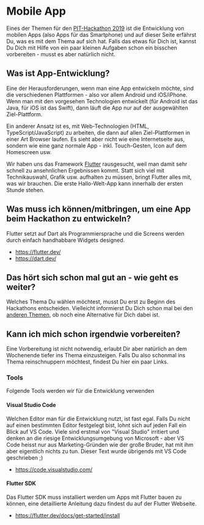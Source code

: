 # Mobile App
Eines der Themen für den [PIT-Hackathon 2019](https://github.com/PIT-Hackathon/2019-Infos) ist die Entwicklung von mobilen Apps (also Apps für das Smartphone) und auf dieser Seite erfährst Du, was es mit dem Thema auf sich hat. Falls das etwas für Dich ist, kannst Du Dich mit Hilfe von ein paar kleinen Aufgaben schon ein bisschen vorbereiten - musst es aber natürlich nicht.

## Was ist App-Entwicklung?
Eine der Herausforderungen, wenn man eine App entwickeln möchte, sind die verschiedenen Plattformen - also vor allem Android und iOS/iPhone. Wenn man mit den vorgesehen Technologien entwickelt (für Android ist das Java, für iOS ist das Swift), dann läuft die App nur auf der ausgewählten Ziel-Plattform.

Ein anderer Ansatz ist es, mit Web-Technologien (HTML, TypeScript/JavaScript) zu arbeiten, die dann auf allen Ziel-Plattformen in einer Art Browser laufen. Es sieht aber nicht wie eine Internetseite aus, sondern wie eine ganz normale App - inkl. Touch-Gesten, Icon auf dem Homescreen usw.

Wir haben uns das Framework [Flutter](https://flutter.dev/) rausgesucht, weil man damit sehr schnell zu ansehnlichen Ergebnissen kommt. Statt sich viel mit Technikauswahl, Grafik usw. aufhalten zu müssen, bringt Flutter alles mit, was wir brauchen. Die erste Hallo-Welt-App kann innerhalb der ersten Stunde stehen.

## Was muss ich können/mitbringen, um eine App beim Hackathon zu entwickeln?
Flutter setzt auf Dart als Programmiersprache und die Screens werden durch einfach handhabbare Widgets designed. 

- https://flutter.dev/
- https://dart.dev/


## Das hört sich schon mal gut an - wie geht es weiter?
Welches Thema Du wählen möchtest, musst Du erst zu Beginn des Hackathons entscheiden. Vielleicht informierst Du Dich schon mal bei den [anderen Themen](https://github.com/PIT-Hackathon/2019-Infos), ob noch eine Alternative für Dich dabei ist.

## Kann ich mich schon irgendwie vorbereiten?
Eine Vorbereitung ist nicht notwendig, erlaubt Dir aber natürlich an dem Wochenende tiefer ins Thema einzusteigen. Falls Du also schonmal ins Thema reinschnuppern möchtest, findest Du hier ein paar Links.

### Tools
Folgende Tools werden wir für die Entwicklung verwenden

#### Visual Studio Code
Welchen Editor man für die Entwicklung nutzt, ist fast egal. Falls Du nicht auf einen bestimmten Editor festgelegt bist, lohnt sich auf jeden Fall ein Blick auf VS Code. Viele sind erstmal von "Visual Studio" irritiert und denken an die riesige Entwicklungsumgebung von Microsoft - aber VS Code heisst nur aus Marketing-Gründen wie der große Bruder, hat mit ihm aber eigentlich nichts zu tun. Dieser Text wurde übrigends mit VS Code geschrieben ;)
- https://code.visualstudio.com/

#### Flutter SDK
Das Flutter SDK muss installiert werden um Apps mit Flutter bauen zu können, eine detaillierte Anleitung dazu findest du auf der Flutter Webseite.
- https://flutter.dev/docs/get-started/install
